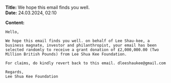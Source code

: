 **Title:** We hope this email finds you well. \
**Date:** 24.03.2024, 02:10

**Content:**
```
Hello,

We hope this email finds you well. on behalf of Lee Shau-kee, a business magnate, investor and philanthropist, your email has been selected randomly to receive a grant donation of £2,000,000.00 (Two Million British Pounds) from Lee Shua Kee Foundation.

For claims, do kindly revert back to this email. dleeshaukee@gmail.com

Regards,
Lee Shua Kee Foundation
```